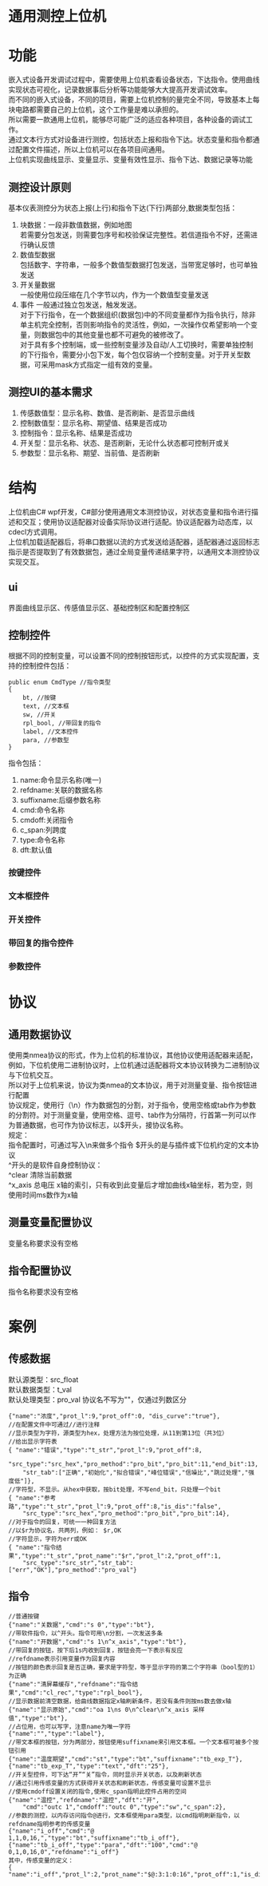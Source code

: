 通用测控上位机
======
# 功能  
嵌入式设备开发调试过程中，需要使用上位机查看设备状态，下达指令。使用曲线实现状态可视化，记录数据事后分析等功能能够大大提高开发调试效率。  
而不同的嵌入式设备，不同的项目，需要上位机控制的量完全不同，导致基本上每块电路都需要自己的上位机，这个工作量是难以承担的。  
所以需要一款通用上位机，能够尽可能广泛的适应各种项目，各种设备的调试工作。  
通过文本行方式对设备进行测控，包括状态上报和指令下达。状态变量和指令都通过配置文件描述，所以上位机可以在各项目间通用。  
上位机实现曲线显示、变量显示、变量有效性显示、指令下达、数据记录等功能  
## 测控设计原则  
基本仪表测控分为状态上报(上行)和指令下达(下行)两部分,数据类型包括：  
1. 块数据：一段非数值数据，例如地图  
	若需要分包发送，则需要包序号和校验保证完整性。若信道指令不好，还需进行确认反馈  
2. 数值型数据  
	包括数字、字符串，一般多个数值型数据打包发送，当带宽足够时，也可单独发送  
3. 开关量数据  
	一般使用位段压缩在几个字节以内，作为一个数值型变量发送  
4. 事件
	一般通过独立包发送，触发发送。  
对于下行指令，在一个数据组织(数据包)中的不同变量都作为指令执行，除非单主机完全控制，否则影响指令的灵活性，例如，一次操作仅希望影响一个变量，则数据包中的其他变量也都不可避免的被修改了。  
对于具有多个控制端，或一些控制变量涉及自动/人工切换时，需要单独控制的下行指令，需要分小包下发，每个包仅容纳一个控制变量。对于开关型数据，可采用mask方式指定一组有效的变量。  
## 测控UI的基本需求  
1. 传感数值型：显示名称、数值、是否刷新、是否显示曲线  
2. 控制数值型：显示名称、期望值、结果是否成功  
3. 控制指令：显示名称、结果是否成功  
4. 开关型：显示名称、状态、是否刷新，无论什么状态都可控制开或关  
5. 参数型：显示名称、期望、当前值、是否刷新  
# 结构  
上位机由C# wpf开发，C#部分使用通用文本测控协议，对状态变量和指令进行描述和交互；使用协议适配器对设备实际协议进行适配。协议适配器为动态库，以cdecl方式调用。  
上位机加载适配器后，将串口数据以流的方式发送给适配器，适配器通过返回标志指示是否提取到了有效数据包，通过全局变量传递结果字符，以通用文本测控协议实现交互。  
## ui  
界面曲线显示区、传感值显示区、基础控制区和配置控制区  
## 控制控件  
根据不同的控制变量，可以设置不同的控制按钮形式，以控件的方式实现配置，支持的控制控件包括：  
```  
public enum CmdType //指令类型
{
	bt, //按键
	text, //文本框
	sw, //开关
	rpl_bool, //带回复的指令
	label, //文本控件
	para, //参数型
}
```  
指令包括：  
1. name:命令显示名称(唯一)
1. refdname:关联的数据名称
1. suffixname:后缀参数名称
1. cmd:命令名称
1. cmdoff:关闭指令
1. c_span:列跨度
1. type:命令名称
1. dft:默认值
### 按键控件  
### 文本框控件  
### 开关控件  
### 带回复的指令控件  
### 参数控件  
# 协议  
## 通用数据协议  
使用类nmea协议的形式，作为上位机的标准协议，其他协议使用适配器来适配，例如，下位机使用二进制协议时，上位机通过适配器将文本协议转换为二进制协议与下位机交互。  
所以对于上位机来说，协议为类nmea的文本协议，用于对测量变量、指令按钮进行配置  
协议规定，使用行（\n）作为数据包的分割，对于指令，使用空格或tab作为参数的分割符。对于测量变量，使用空格、逗号、tab作为分隔符，行首第一列可以作为普通数据，也可作为协议标志，以$开头，接协议名称。  
规定：  
指令配置时，可通过写入\n来做多个指令
$开头的是与插件或下位机约定的文本协议  
^开头的是软件自身控制协议：  
	^clear         清除当前数据  
	^x_axis 总电压 x轴的索引，只有收到此变量后才增加曲线x轴坐标，若为空，则使用时间ms数作为x轴  
## 测量变量配置协议  
变量名称要求没有空格  
## 指令配置协议  
指令名称要求没有空格  
# 案例  
## 传感数据  
默认源类型：src_float  
默认数据类型：t_val  
默认处理类型：pro_val
协议名不写为""，仅通过列数区分  
```  
{"name":"浓度","prot_l":9,"prot_off":0, "dis_curve":"true"},
//在配置文件中可通过//进行注释
//显示类型为字符，源类型为hex，处理方法为按位处理，从11到第13位（共3位）
//给出显示字符表
{ "name":"错误","type":"t_str","prot_l":9,"prot_off":8,
	"src_type":"src_hex","pro_method":"pro_bit","pro_bit":11,"end_bit":13,
	"str_tab":["正确","初始化","拟合错误","峰位错误","信噪比","跳过处理","强度低"]},
//字符型，不显示。从hex中获取，按bit处理，不写end_bit，只处理一个bit
{ "name":"参考路","type":"t_str","prot_l":9,"prot_off":8,"is_dis":"false",
	"src_type":"src_hex","pro_method":"pro_bit","pro_bit":14},
//对于指令的回复，可统一一种回复方法
//以$r为协议名，共两列，例如： $r,OK
//字符显示，字符为err或OK
{ "name":"指令结果","type":"t_str","prot_name":"$r","prot_l":2,"prot_off":1,
	"src_type":"src_str","str_tab":["err","OK"],"pro_method":"pro_val"}
```  
## 指令  
```  
//普通按键
{"name":"关数据","cmd":"s 0","type":"bt"},
//带软件指令，以^开头。指令可用\n分割，一次发送多条
{"name":"开数据","cmd":"s 1\n^x_axis","type":"bt"},
//带回复的按钮，按下后1s内收到回复，按钮会亮一下表示有反应
//refdname表示引用变量作为回复内容
//按钮的颜色表示回复是否正确，要求是字符型，等于显示字符的第二个字符串（bool型的1）为正确
{"name":"清屏幕缓存","refdname":"指令结果","cmd":"cl_rec","type":"rpl_bool"},
//显示数据前清空数据，给曲线数据指定x轴刷新条件，若没有条件则按ms数去做x轴
{"name":"显示原始","cmd":"oa 1\ns 0\n^clear\n^x_axis 采样值","type":"bt"},
//占位用，也可以写字，注意name为唯一字符
{"name":"","type":"label"},
//带文本框的按钮，分为两部分，按钮使用suffixname来引用文本框。一个文本框可被多个按钮引用
{"name":"温度期望","cmd":"st","type":"bt","suffixname":"tb_exp_T"},
{"name":"tb_exp_T","type":"text","dft":"25"},
//开关型控件，可下达“开”“关”指令，同时显示开关状态，以及刷新状态
//通过引用传感变量的方式获得开关状态和刷新状态，传感变量可设置不显示
//使用cmdoff设置关闭的指令,使用c_span指明此控件占用的空间
{"name":"温控","refdname":"温控","dft":"开",
	"cmd":"outc 1","cmdoff":"outc 0","type":"sw","c_span":2},
//参数的测控，以内存访问指令@进行，文本框使用para类型，以cmd指明刷新指令，以refdname指明参考的传感变量
{"name":"i_off","cmd":"@ 1,1,0,16,","type":"bt","suffixname":"tb_i_off"},
{"name":"tb_i_off","type":"para","dft":"100","cmd":"@ 0,1,0,16,0","refdname":"i_off"}
其中，传感变量的定义：
{ "name":"i_off","prot_l":2,"prot_name":"$@:3:1:0:16","prot_off":1,"is_dis":"false"}
```  
